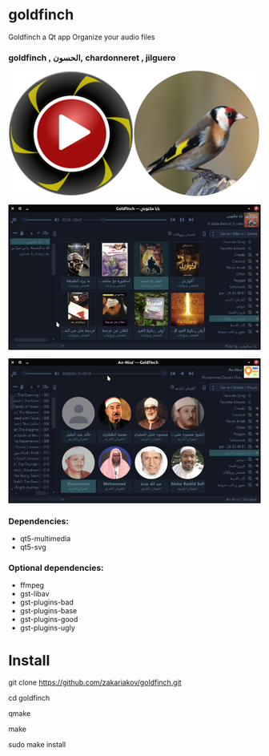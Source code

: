 # goldfinch

Goldfinch a Qt app Organize your audio files

### goldfinch , الحسون, chardonneret , jilguero

![Screenshots](https://github.com/zakariakov/screenshots/blob/master/goldfinch500.png)

![Screenshots](https://github.com/zakariakov/screenshots/blob/master/goldfinch-album.png)

![Screenshots](https://github.com/zakariakov/screenshots/blob/master/goldfinch-artist.png)

### Dependencies:

- qt5-multimedia 
- qt5-svg

### Optional dependencies:

- ffmpeg 
- gst-libav
- gst-plugins-bad
- gst-plugins-base
- gst-plugins-good
- gst-plugins-ugly


# Install

git clone https://github.com/zakariakov/goldfinch.git

cd goldfinch

qmake

make

sudo make install
